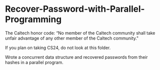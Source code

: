 # Recover-Password-with-Parallel-Programming

The Caltech honor code: “No member of the Caltech community shall take unfair advantage of any other member of the Caltech community."

If you plan on taking CS24, do not look at this folder.

Wrote a concurrent data structure and recovered passwords from their hashes in a parallel program.
